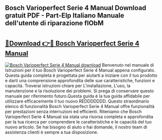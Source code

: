 ## Bosch Varioperfect Serie 4 Manual Download gratuit PDF - Part-EIp Italiano Manuale dell'utente di riparazione flObM

# <h2><a href="http://dff9xg7.blite.top/?on=Bosch+Varioperfect+Serie+4+Manual">🔗Download 👉🔴 Bosch Varioperfect Serie 4 Manual</a></h2>

[![Bosch Varioperfect Serie 4 Manual download](https://i.imgur.com/lujVjoI.png)](http://dff9xg7.blite.top/?on=Bosch+Varioperfect+Serie+4+Manual)
Benvenuto nel manuale di Istruzioni per il tuo Bosch Varioperfect Serie 4 Manual appena configurato. Questa guida completa è progettata per aiutarti a iniziare con il tuo prodotto e darti una comprensione approfondita delle sue caratteristiche, funzioni e capacità. Troverai istruzioni chiare per L'installazione, L'uso, la manutenzione e la risoluzione dei problemi. Si prega di conservare questo manuale per riferimento futuro.Questa guida è la tua guida affidabile per utilizzare efficacemente il tuo nuovo REDDDDDDD. Questo straordinario elenco di funzionalità Bosch Varioperfect Serie 4 Manual offre funzionalità per prestazioni senza interruzioni ed efficienti. Riteniamo che Bosch Varioperfect Serie 4 Manual sia stata una risorsa completa e approfondita per la tua ricerca per comprendere le caratteristiche e le capacità del tuo nuovo articolo. Se hai bisogno di aiuto o hai domande, il nostro team di assistenza clienti è sempre a tua disposizione.
